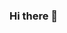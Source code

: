 ### Hi there 👋

<!--
**AnshSinghSonkhia/AnshSinghSonkhia** is a ✨ _special_ ✨ repository because its `README.md` (this file) appears on your GitHub profile.

- **🔭 I’m currently working as a Android Developer Intern for Google Developers.**
- 🌱 I’m currently learning Android Development.
- 👯 I’m looking to collaborate on Projects and Startup Ideas.
- 🤔 I’m looking for MENTORS!
- 💬 Ask me about Startups, Programming, etc...
- 📫 How to reach me: https://www.linkedin.com/in/anshsinghsonkhia/
- 😄 Pronouns: He/Him
- ⚡My Mission is to Solve The Problems of the Mankind. Since My School Days, I was the one who used to find the Solutions to all the Problems My Classmates, Friends & all the People Around Me Had.
-->
